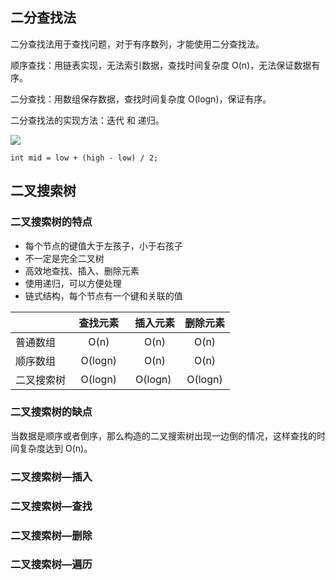 ## 二分查找法

二分查找法用于查找问题，对于有序数列，才能使用二分查找法。

顺序查找：用链表实现，无法索引数据，查找时间复杂度 O(n)，无法保证数据有序。

二分查找：用数组保存数据，查找时间复杂度 O(logn)，保证有序。

二分查找法的实现方法：迭代 和 递归。

![](https://github.com/steveLauwh/Data-Structures-And-Algorithms/raw/master/Tree/image/Binary%20Search%20Method.PNG)

`int mid = low + (high - low) / 2;`

## 二叉搜索树

### 二叉搜索树的特点

* 每个节点的键值大于左孩子，小于右孩子
* 不一定是完全二叉树
* 高效地查找、插入、删除元素
* 使用递归，可以方便处理
* 链式结构，每个节点有一个键和关联的值

|         | 查找元素 |  插入元素  | 删除元素|
| --------| :-----: | :----:  |:----:  |
| 普通数组 | O(n) |  O(n) |O(n)|
| 顺序数组 |   O(logn)   |  O(n)   |O(n)|
| 二叉搜索树|    O(logn)     |  O(logn)  |O(logn) |

### 二叉搜索树的缺点

当数据是顺序或者倒序，那么构造的二叉搜索树出现一边倒的情况，这样查找的时间复杂度达到 O(n)。

### 二叉搜索树—插入

### 二叉搜索树—查找

### 二叉搜索树—删除

### 二叉搜索树—遍历
